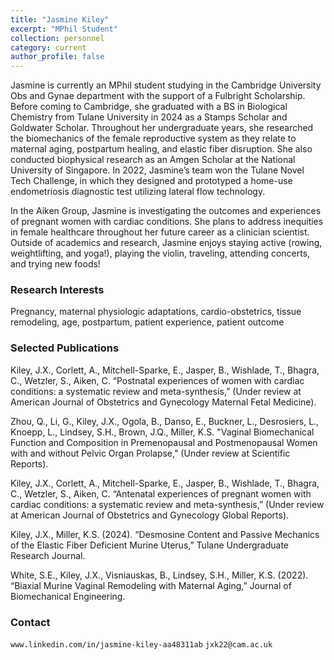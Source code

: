 ```yaml
---
title: "Jasmine Kiley"
excerpt: "MPhil Student"
collection: personnel
category: current
author_profile: false
---
```


Jasmine is currently an MPhil student studying in the Cambridge University Obs and Gynae department with the support of a Fulbright Scholarship. Before coming to Cambridge, she graduated with a BS in Biological Chemistry from Tulane University in 2024 as a Stamps Scholar and Goldwater Scholar. Throughout her undergraduate years, she researched the biomechanics of the female reproductive system as they relate to maternal aging, postpartum healing, and elastic fiber disruption. She also conducted biophysical research as an Amgen Scholar at the National University of Singapore. In 2022, Jasmine’s team won the Tulane Novel Tech Challenge, in which they designed and prototyped a home-use endometriosis diagnostic test utilizing lateral flow technology.  
 
In the Aiken Group, Jasmine is investigating the outcomes and experiences of pregnant women with cardiac conditions. She plans to address inequities in female healthcare throughout her future career as a clinician scientist. Outside of academics and research, Jasmine enjoys staying active (rowing, weightlifting, and yoga!), playing the violin, traveling, attending concerts, and trying new foods!

### Research Interests
Pregnancy, maternal physiologic adaptations, cardio-obstetrics, tissue remodeling, age, postpartum, patient experience, patient outcome

### Selected Publications
Kiley, J.X., Corlett, A., Mitchell-Sparke, E., Jasper, B., Wishlade, T., Bhagra, C., Wetzler, S., Aiken, C. “Postnatal experiences of women with cardiac conditions: a systematic review and meta-synthesis,” (Under review at American Journal of Obstetrics and Gynecology Maternal Fetal Medicine). 

Zhou, Q., Li, G., Kiley, J.X., Ogola, B., Danso, E., Buckner, L., Desrosiers, L., Knoepp, L., Lindsey, S.H., Brown, J.Q., Miller, K.S. "Vaginal Biomechanical Function and Composition in Premenopausal and Postmenopausal Women with and without Pelvic Organ Prolapse," (Under review at Scientific Reports).  

Kiley, J.X., Corlett, A., Mitchell-Sparke, E., Jasper, B., Wishlade, T., Bhagra, C., Wetzler, S., Aiken, C. “Antenatal experiences of pregnant women with cardiac conditions: a systematic review and meta-synthesis,” (Under review at American Journal of Obstetrics and Gynecology Global Reports).

Kiley, J.X., Miller, K.S. (2024). “Desmosine Content and Passive Mechanics of the Elastic Fiber Deficient Murine Uterus,” Tulane Undergraduate Research Journal.

White, S.E., Kiley, J.X., Visniauskas, B., Lindsey, S.H., Miller, K.S. (2022). “Biaxial Murine Vaginal Remodeling with Maternal Aging,” Journal of Biomechanical Engineering.

### Contact
```www.linkedin.com/in/jasmine-kiley-aa48311ab``` 
```jxk22@cam.ac.uk```